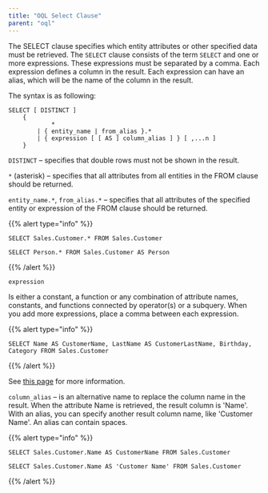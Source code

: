 ```yaml
---
title: "OQL Select Clause"
parent: "oql"
---
```


The SELECT clause specifies which entity attributes or other specified data must be retrieved. The `SELECT` clause consists of the term `SELECT` and one or more expressions. These expressions must be separated by a comma. Each expression defines a column in the result. Each expression can have an alias, which will be the name of the column in the result.

The syntax is as following:

```
SELECT [ DISTINCT ]
    {
            *
        | { entity_name | from_alias }.*
        | { expression [ [ AS ] column_alias ] } [ ,...n ]
    }
```

`DISTINCT` – specifies that double rows must not be shown in the result.

`*` (asterisk) – specifies that all attributes from all entities in the FROM clause should be returned.

`entity_name.*`, `from_alias.*` – specifies that all attributes of the specified entity or expression of the FROM clause should be returned.

{{% alert type="info" %}}

```
SELECT Sales.Customer.* FROM Sales.Customer
```

```
SELECT Person.* FROM Sales.Customer AS Person
```

{{% /alert %}}

`expression`

Is either a constant, a function or any combination of attribute names, constants, and functions connected by operator(s) or a subquery. When you add more expressions, place a comma between each expression.

{{% alert type="info" %}}

```
SELECT Name AS CustomerName, LastName AS CustomerLastName, Birthday, Category FROM Sales.Customer
```

{{% /alert %}}

See [this page](oql-expressions) for more information.

`column_alias` – is an alternative name to replace the column name in the result. When the attribute Name is retrieved, the result column is 'Name'. With an alias, you can specify another result column name, like 'Customer Name'. An alias can contain spaces.

{{% alert type="info" %}}

```
SELECT Sales.Customer.Name AS CustomerName FROM Sales.Customer
```

```
SELECT Sales.Customer.Name AS 'Customer Name' FROM Sales.Customer
```

{{% /alert %}}
